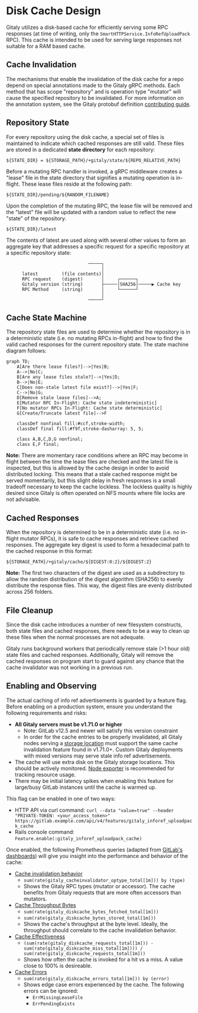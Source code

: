 # Disk Cache Design

Gitaly utilizes a disk-based cache for efficiently serving some RPC responses
(at time of writing, only the `SmartHTTPService.InfoRefUploadPack` RPC). This
cache is intended to be used for serving large responses not suitable for a RAM
based cache.

## Cache Invalidation

The mechanisms that enable the invalidation of the disk cache for a repo depend
on special annotations made to the Gitaly gRPC methods. Each method that has
scope "repository" and is operation type "mutator" will cause the specified
repository to be invalidated. For more information on the annotation system,
see the Gitaly protobuf definition [contributing guide].

[contributing guide]: https://gitlab.com/gitlab-org/gitaly/tree/4c27a7f71ba1d91edbc9d321919620887d6a30d3/proto#rpc-annotations

## Repository State

For every repository using the disk cache, a special set of files is maintained
to indicate which cached responses are still valid. These files are stored
in a dedicated **state directory** for each repository:

	${STATE_DIR} = ${STORAGE_PATH}/+gitaly/state/${REPO_RELATIVE_PATH}

Before a mutating RPC handler is invoked, a gRPC middleware creates a "lease"
file in the state directory that signifies a mutating operation is in-flight.
These lease files reside at the following path:

	${STATE_DIR}/pending/${RANDOM_FILENAME}

Upon the completion of the mutating RPC, the lease file will be removed and
the "latest" file will be updated with a random value to reflect the new
"state" of the repository.

	${STATE_DIR}/latest

The contents of latest are used along with several other values to form an
aggregate key that addresses a specific request for a specific repository at a
specific repository state:

```
                               ─────┐
                                    │
      latest         (file contents)│
      RPC request    (digest)       │     ┌──────┐
      Gitaly version (string)       ├─────│SHA256│─────▶ Cache key
      RPC Method     (string)       │     └──────┘
                                    │
                               ─────┘
```

## Cache State Machine

The repository state files are used to determine whether the repository is in
a deterministic state (i.e. no mutating RPCs in-flight) and how to find the
valid cached responses for the current repository state. The state machine
diagram follows:

```mermaid
graph TD;
    A[Are there lease files?]-->|Yes|B;
    A-->|No|C;
    B[Are any lease files stale?]-->|Yes|D;
    B-->|No|E;
    C[Does non-stale latest file exist?]-->|Yes|F;
    C-->|No|G;
    D[Remove stale lease files]-->A;
    E[Mutator RPC In-Flight: Cache state indeterministic]
    F[No mutator RPCs In-Flight: Cache state deterministic]
    G[Create/Truncate latest file]-->F

    classDef nonfinal fill:#ccf,stroke-width;
    classDef final fill:#f9f,stroke-dasharray: 5, 5;

    class A,B,C,D,G nonfinal;
    class E,F final;
```

**Note:** There are momentary race conditions where an RPC may become in flight
between the time the lease files are checked and the latest file is inspected,
but this is allowed by the cache design in order to avoid distributed locking.
This means that a stale cached response might be served momentarily, but this
slight delay in fresh responses is a small tradeoff necessary to keep the cache
lockless. The lockless quality is highly desired since Gitaly is often operated on NFS
mounts where file locks are not advisable.

## Cached Responses

When the repository is determined to be in a deterministic state (i.e. no
in-flight mutator RPCs), it is safe to cache responses and retrieve cached
responses. The aggregate key digest is used to form a hexadecimal path to the
cached response in this format:

	${STORAGE_PATH}/+gitaly/cache/${DIGEST:0:2}/${DIGEST:2}

**Note:** The first two characters of the digest are used as a subdirectory to
allow the random distribution of the digest algorithm (SHA256) to evenly
distribute the response files. This way, the digest files are evenly
distributed across 256 folders.

## File Cleanup

Since the disk cache introduces a number of new filesystem constructs, both
state files and cached responses, there needs to be a way to clean up these
files when the normal processes are not adequate.

Gitaly runs background workers that periodically remove stale (>1 hour old)
state files and cached responses. Additionally, Gitaly will remove the cached
responses on program start to guard against any chance that the cache
invalidator was not working in a previous run.

## Enabling and Observing

The actual caching of info ref advertisements is guarded by a feature flag. 
Before enabling on a production system, ensure you understand the following
requirements and risks:

- **All Gitaly servers must be v1.71.0 or higher**
    - Note: GitLab v12.5 and newer will satisfy this version constraint
    - In order for the cache entries to be properly invalidated, all Gitaly nodes
      serving a [storage location] must support the same cache invalidation
      feature found in v1.71.0+. Custom Gitaly deployments with mixed versions
      may serve stale info ref advertisements.
- The cache will use extra disk on the Gitaly storage locations. This should be
  actively monitored. [Node exporter] is recommended for tracking resource
  usage.
- There may be initial latency spikes when enabling this feature for large/busy
  GitLab instances until the cache is warmed up.

This flag can be enabled in one of two ways:

- HTTP API via curl command: `curl --data "value=true" --header "PRIVATE-TOKEN: <your_access_token>" https://gitlab.example.com/api/v4/features/gitaly_inforef_uploadpack_cache`
- Rails console command: `Feature.enable(:gitaly_inforef_uploadpack_cache)`

Once enabled, the following Prometheus queries (adapted from [GitLab's dashboards])
will give you insight into the performance and behavior of the cache:

- [Cache invalidation behavior]
    - `sum(rate(gitaly_cacheinvalidator_optype_total[1m])) by (type)`
    - Shows the Gitaly RPC types (mutator or accessor). The cache benefits from
      Gitaly requests that are more often accessors than mutators.
- [Cache Throughput Bytes]
    - `sum(rate(gitaly_diskcache_bytes_fetched_total[1m]))`
    - `sum(rate(gitaly_diskcache_bytes_stored_total[1m]))`
    - Shows the cache's throughput at the byte level. Ideally, the throughput
      should correlate to the cache invalidation behavior.
- [Cache Effectiveness]
    - `(sum(rate(gitaly_diskcache_requests_total[1m])) - sum(rate(gitaly_diskcache_miss_total[1m]))) / sum(rate(gitaly_diskcache_requests_total[1m]))`
    - Shows how often the cache is invoked for a hit vs a miss. A value close to
      100% is desireable.
- [Cache Errors]
    - `sum(rate(gitaly_diskcache_errors_total[1m])) by (error)`
    - Shows edge case errors experienced by the cache. The following errors can
      be ignored:
        - `ErrMissingLeaseFile`
        - `ErrPendingExists`

[GitLab's dashboards]: https://dashboards.gitlab.net/d/5Y26KtFWk/gitaly-inforef-upload-pack-caching?orgId=1
[Cache invalidation behavior]: https://dashboards.gitlab.net/d/5Y26KtFWk/gitaly-inforef-upload-pack-caching?orgId=1&fullscreen&panelId=2
[Cache Throughput Bytes]: https://dashboards.gitlab.net/d/5Y26KtFWk/gitaly-inforef-upload-pack-caching?orgId=1&fullscreen&panelId=6
[Cache Effectiveness]: https://dashboards.gitlab.net/d/5Y26KtFWk/gitaly-inforef-upload-pack-caching?orgId=1&fullscreen&panelId=8
[Cache Errors]: https://dashboards.gitlab.net/d/5Y26KtFWk/gitaly-inforef-upload-pack-caching?orgId=1&fullscreen&panelId=12
[Node exporter]: https://docs.gitlab.com/ee/administration/monitoring/prometheus/node_exporter.html
[storage location]: https://docs.gitlab.com/ee/administration/repository_storage_paths.html
